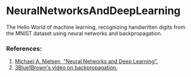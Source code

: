 # NeuralNetworksAndDeepLearning
The Hello World of machine learning, recognizing handwritten digits from the MNIST dataset using neural networks and backpropagation.

### References:
1. [Michael A. Nielsen, "Neural Networks and Deep Learning".](http://neuralnetworksanddeeplearning.com/index.html)
2. [3Blue1Brown's video on backpropagation.](https://www.youtube.com/watch?v=tIeHLnjs5U8)
